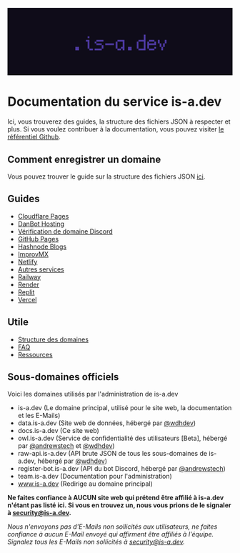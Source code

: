 ![](../media/banner.png)

# Documentation du service is-a.dev
Ici, vous trouverez des guides, la structure des fichiers JSON à respecter et plus. Si vous voulez contribuer à la documentation, vous pouvez visiter [le référentiel Github](https://github.com/is-a-dev/docs).

## Comment enregistrer un domaine
Vous pouvez trouver le guide sur la structure des fichiers JSON [ici](useful/domain-structure).

## Guides
- [Cloudflare Pages](guides/cloudflare-pages)
- [DanBot Hosting](guides/dbh)
- [Vérification de domaine Discord](guides/discord-verification)
- [GitHub Pages](guides/github-pages)
- [Hashnode Blogs](guides/hashnode)
- [ImprovMX](guides/improvmx)
- [Netlify](guides/netlify)
- [Autres services](guides/other)
- [Railway](guides/railway)
- [Render](guides/render)
- [Replit](guides/replit)
- [Vercel](guides/vercel)

## Utile
 - [Structure des domaines](useful/domain-structure)
 - [FAQ](useful/faq)
 - [Ressources](useful/resources)

## Sous-domaines officiels
Voici les domaines utilisés par l'administration de is-a.dev

- is-a.dev (Le domaine principal, utilisé pour le site web, la documentation et les E-Mails)
- data.is-a.dev (Site web de données, hébergé par [@wdhdev](https://github.com/wdhdev))
- docs.is-a.dev (Ce site web)
- owl.is-a.dev (Service de confidentialité des utilisateurs [Beta], hébergé par [@andrewstech](https://github.com/andrewstech) et [@wdhdev](https://github.com/wdhdev))
- raw-api.is-a.dev (API brute JSON de tous les sous-domaines de is-a.dev, hébergé par [@wdhdev](https://github.com/wdhdev))
- register-bot.is-a.dev (API du bot Discord, hébergé par [@andrewstech](https://github.com/andrewstech))
- team.is-a.dev (Documentation pour l'administration)
- www.is-a.dev (Redirige au domaine principal)

**Ne faites confiance à AUCUN site web qui prétend être affilié à is-a.dev n'étant pas listé ici. Si vous en trouvez un, nous vous prions de le signaler à [security@is-a.dev](mailto:security@is-a.dev).**

*Nous n'envoyons pas d'E-Mails non sollicités aux utilisateurs, ne faites confiance à aucun E-Mail envoyé qui affirment être affiliés à l'équipe. Signalez tous les E-Mails non sollicités à [security@is-a.dev](mailto:security@is-a.dev).*